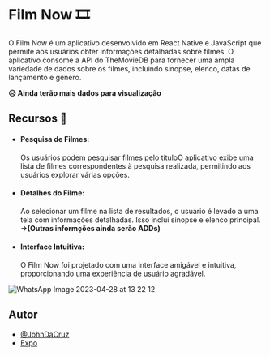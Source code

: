 
# Film Now 🎞️

O Film Now é um aplicativo desenvolvido em React Native e JavaScript que permite aos usuários obter informações detalhadas sobre filmes. O aplicativo consome a API do TheMovieDB para fornecer uma ampla variedade de dados sobre os filmes, incluindo sinopse, elenco, datas de lançamento e gênero.

**😥 Ainda terão mais dados para visualização**



## Recursos 🚀

- #### Pesquisa de Filmes: 
    Os usuários podem pesquisar filmes pelo títuloO aplicativo exibe uma lista de filmes correspondentes à pesquisa realizada, permitindo aos usuários explorar várias opções.

- #### Detalhes do Filme: 
    Ao selecionar um filme na lista de resultados, o usuário é levado a uma tela com informações detalhadas. Isso inclui sinopse e elenco principal. **->(Outras informções ainda serão ADDs)**

- #### Interface Intuitiva: 
    O Film Now foi projetado com uma interface amigável e intuitiva, proporcionando uma experiência de usuário agradável.
    
![WhatsApp Image 2023-04-28 at 13 22 12](https://user-images.githubusercontent.com/102554786/235737743-f4b313f2-305f-43fa-a1d7-fdb8e15efd62.jpeg)


## Autor

- [@JohnDaCruz](https://github.com/JohnDaCruz)
- [Expo](https://docs.expo.dev/)

